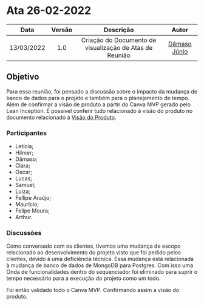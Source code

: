 # Ata 26-02-2022

|    Data    | Versão |                Descrição                |                     Autor                     |
| :--------: | :----: | :-------------------------------------: | :-------------------------------------------: |
| 13/03/2022 |  1.0   | Criação do Documento de visualização de Atas de Reunião| [Dâmaso Júnio](https://github.com/juniopereirab) |

## Objetivo

Para essa reunião, foi pensado a discussão sobre o impacto da mudança de banco de dados para o projeto e também para o planejamento de tempo. Além de confirmar a visão de produto a partir do Canva MVP gerado pelo Lean Inception. É possível conferir tudo relacionado à visão do produto no documento relacionado à [Visão do Produto](../../Product/ProductVision.md).

### Participantes

* Letícia;
* Hilmer;
* Dâmaso;
* Clara;
* Oscar;
* Lucas;
* Samuel;
* Luiza;
* Fellipe Araújo;
* Maurício;
* Felipe Moura;
* Arthur.

### Discussões

Como conversado com os clientes, tivemos uma mudança de escopo relacionado ao desenvolvimento do projeto visto que foi pedido pelos clientes, devido à uma deficiência técnica. Essa mudança está relacionada à mudança de banco de dados de MongoDB para Postgres. Com isso uma Onda de funcionalidades dentro do sequenciador foi eliminado para suprir o tempo necessário para a execução do projeto como um todo.

Foi então validado todo o Canva MVP. Confirmando assim a visão do produto.